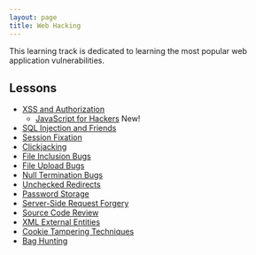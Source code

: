 ```yaml
---
layout: page
title: Web Hacking
---
```


This learning track is dedicated to learning the most popular web application vulnerabilities. 

Lessons
-----

- [XSS and Authorization](/sessions/xss)
  - [JavaScript for Hackers](/sessions/javascript_for_hackers)
    <span class="badge badge-pill badge-secondary">New!</span>
- [SQL Injection and Friends](/sessions/sqli)
- [Session Fixation](/sessions/session_fixation)
- [Clickjacking](/sessions/clickjacking)
- [File Inclusion Bugs](/sessions/file_inclusion)
- [File Upload Bugs](/sessions/file_uploads)
- [Null Termination Bugs](/sessions/null_termination)
- [Unchecked Redirects](/sessions/unchecked_redirects)
- [Password Storage](/sessions/password_storage)
- [Server-Side Request Forgery](/sessions/ssrf)
- [Source Code Review](/sessions/source_review)
- [XML External Entities](/sessions/xxe)
- [Cookie Tampering Techniques](/sessions/cookie_tampering)
- [Bag Hunting ](/session/hunting)
